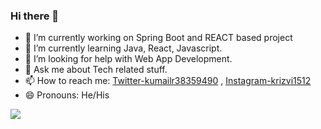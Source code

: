 ### Hi there 👋
- 🔭 I’m currently working on Spring Boot and REACT based project 
- 🌱 I’m currently learning Java, React, Javascript.
- 🤔 I’m looking for help with Web App Development.
- 💬 Ask me about Tech related stuff.
- 📫 How to reach me: [Twitter-kumailr38359490](https://twitter.com/kumailr38359490) , [Instagram-krizvi1512](https://www.instagram.com/krizvi1512)
- 😄 Pronouns: He/His


<img src = "https://github-readme-stats.vercel.app/api?username=Kumailrizvi786&&show_icons=true&title_color=ffffff&icon_color=ffba2c&text_color=daf7dc&bg_color=191919">
